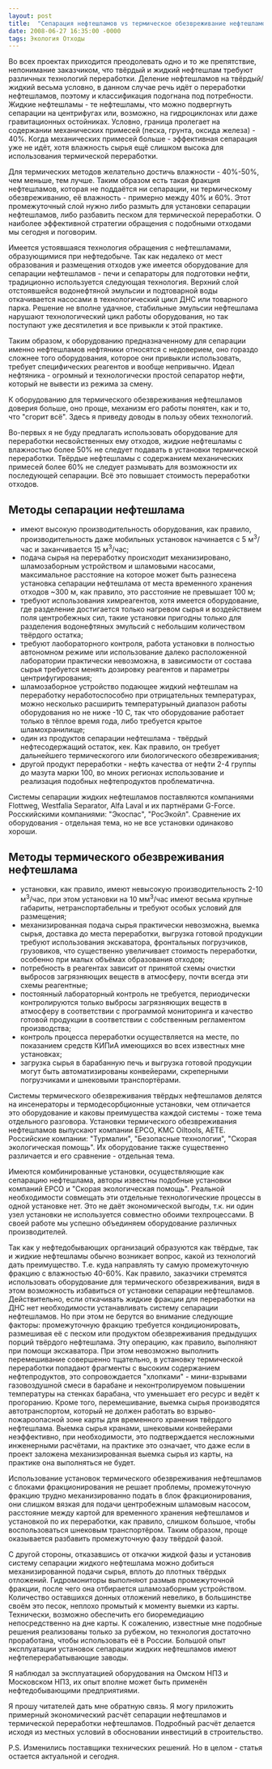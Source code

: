 ```yaml
---
layout: post
title:  "Сепарация нефтешламов vs термическое обезвреживание нефтешламов"
date: 2008-06-27 16:35:00 -0000
tags: Экология Отходы
---
```


Во всех проектах приходится преодолевать одно и то же препятствие, непонимание заказчиком, что твёрдый и жидкий нефтешлам требуют различных технологий переработки. Деление нефтешламов на твёрдый/жидкий весьма условно, в данном случае речь идёт о переработки нефтешламов, поэтому и классификация подогнана под потребности. Жидкие нефтешламы - те нефтешламы, что можно подвергнуть сепарации на центрифугах или, возможно, на гидроциклонах или даже гравитационных остойниках. Условно, граница пролегает на содержании механических примесей (песка, грунта, оксида железа) - 40%. Когда механических примесей больше - эффективная сепарация уже не идёт, хотя влажность сырья ещё слишком высока для использования термической переработки. 

Для термических методов желательно достичь влажности - 40%-50%, чем меньше, тем лучше. Таким образом есть такая фракция нефтешламов, которая не поддаётся ни сепарации, ни термическому обезвреживанию, её влажность - примерно между 40% и 60%. Этот промежуточный слой нужно либо размыть для установки сепарации нефтешламов, либо разбавить песком для термической переработки. О наиболее эффективной стратегии обращения с подобными отходами мы сегодня и поговорим.

Имеется устоявшаяся технология обращения с нефтешламами, образующимися при нефтедобыче. Так как недалеко от мест образования и размещения отходов уже имеется оборудование для сепарации нефтешламов - печи и сепараторы для подготовки нефти, традиционно используется следующая технология. Верхний слой отстоявшейся водонефтяной эмульсии и подтоварной воды откачивается насосами в технологический цикл ДНС или товарного парка. Решение не вполне удачное, стабильные эмульсии нефтешлама нарушают технологический цикл работы оборудования, но так поступают уже десятилетия и все привыкли к этой практике.

Таким образом, к оборудованию предназначенному для сепарации именно нефтешламов нефтяники относятся с недоверием, оно гораздо сложнее того оборудования, которое они привыкли использовать, требует специфических реагентов и вообще непривычно. Идеал нефтяника - огромный и технологически простой сепаратор нефти, который не вывести из режима за смену.

К оборудованию для термического обезвреживания нефтешламов доверия больше, оно проще, механизм его работы понятен, как и то, что "сгорит всё". Здесь я приведу доводы в пользу обеих технологий.

Во-первых я не буду предлагать использовать оборудование для переработки несвойственных ему отходов, жидкие нефтешламы с влажностью более 50% не следует подавать в установки термической переработки. Твёрдые нефтешламы с содержанием механических примесей более 60% не следует размывать для возможности их последующей сепарации. Всё это повышает стоимость переработки отходов.

## Методы сепарации нефтешлама

- имеют высокую производительность оборудования, как правило, производительность даже мобильных установок начинается с 5 м<sup>3</sup>/час и заканчивается 15 м<sup>3</sup>/час;
- подача сырья на переработку происходит механизировано, шламозаборным устройством и шламовыми насосами, максимальное расстояние на которое может быть разнесена установка сепарации нефтешлама от места временного хранения отходов ~300 м, как правило, это расстояние не превышает 100 м;
- требуют использования химреагентов, хотя имеется оборудование, где разделение достигается только нагревом сырья и воздействием поля центробежных сил, такие установки пригодны только для разделения водонефтяных эмульсий с небольшим количеством твёрдого остатка;
- требуют лаобораторного контроля, работа установки в полностью автономном режиме или использование далеко расположенной лаборатории практически невозможна, в зависимости от состава сырья требуется менять дозировку реагентов и параметры центрифугирования;
- шламозаборное устройство подающее жидкий нефтешлам на переработку неработоспособно при отрицательных температурах, можно несколько расширить температурыный диапазон работы оборудования но не ниже -10 С, так что оборудование работает только в тёплое время года, либо требуется крытое шламохранилище;
- один из продуктов сепарации нефтешлама - твёрдый нефтесодержащий остаток, кек. Как правило, он требует дальнейшего термическогого или биологического обезвреживания;
- другой продукт переработки - нефть качества от нефти 2-4 группы до мазута марки 100, во мноих регионах использование и реализация подобных нефтепродуктов проблематична.

Системы сепарации жидких нефтешламов поставляются компаниями Flottweg, Westfalia Separator, Alfa Laval и их партнёрами G-Force. Росскийскими компаниями: "Экоспас", "РосЭкойл". Сравнение их оборудования - отдельная тема, но не все установки одинаково хороши.

## Методы термического обезвреживания нефтешлама

- установки, как правило, имеют невысокую производительность 2-10 м<sup>3</sup>/час, при этом установки на 10 мм<sup>3</sup>/час имеют весьма крупные габариты, нетранспортабельны и требуют особых условий для размещения;
- механизированная подача сырья практически невозможна, выемка сырья, доставка до места переработки, выгрузка готовой продукции требуют использования экскаватора, фронтальных погрузчиков, грузовиков, что существенно увеличивает стоимость переработки, особенно при малых объёмах образования отходов;
- потребность в реагентах зависит от принятой схемы очистки выбросов загрязняющих веществ в атмосферу, почти всегда эти схемы реагентные;
- постоянный лабораторный контроль не требуется, периодически контролируются только выбросы загрязняющих веществ в атмосферу в соответствии с программой мониторинга и качество готовой продукции в соответствии с собственным регламентом производства;
- контроль процесса переработки осуществляется на месте, по показанием средств КИПиА имеющихся во всех известных мне установках;
- загрузка сырья в барабанную печь и выгрузка готовой продукции могут быть автоматизированы конвейерами, скреперными погрузчиками и шнековыми транспортёрами.

Системы термического обезвреживания твёрдых нефтешламов делятся на инсенераторы и термодесорбционные установки, чем отличается это оборудование и каковы преимущества каждой системы - тоже тема отдельного разговора. Установки термического обезвреживания нефтешламов выпускают компании EPCO, KMC Oiltools, AETE. Российские компании: "Турмалин", "Безопасные технологии", "Скорая экологическая помощь". Их оборудование также существенно различается и его сравнение - отдельная тема.

Имеются комбинированные установки, осуществляющие как сепарацию нефтешлама, авторы известны подобные установки компаний EPCO и "Скорая экологическая помощь". Реальной необходимости совмещать эти отдельные технологические процессы в одной установке нет. Это не даёт экономической выгоды, т.к. ни один узел установки не используется совместно обоими техпроцессами. В своей работе мы успешно объединяем оборудование различных производителей.

Так как у нефтедобывающих организаций образуются как твёрдые, так и жидкие нефтешламы обычно возникает вопрос, какой из технологий дать преимущество. Т.е. куда направлять ту самую промежуточную фракцию с влажностью 40-60%.  Как правило, заказчики стремятся использовать оборудование для термического обезвреживания, видя в этом возможность избавиться от установки сепарации нефтешламов. Действительно, если откачивать жидкие фракции для переработки на ДНС нет необходимости устанавливать систему сепарации нефтешламов. Но при этом не берутся во внимание следующие факторы: промежуточную фракцию требуется кондиционировать, размешивая её с песком или продуктом обезвреживания предыдущих порций твёрдого нефтешлама. Эту операцию, как правило, выполняют при помощи экскаватора. При этом невозможно выполнить перемешивание совершенно тщательно, в установку термической переработки попадают фрагменты с высоким содержанием нефтепродуктов, это сопровождается "хлопками" - мини-взрывами газовоздушной смеси в барабане и неконтролируемом повышении температуры на стенках барабана, что уменьшает его ресурс и ведёт к прогоранию. Кроме того, перемешивание, выемка сырья производятся автотранспортом, который не должен работать во взрыво-пожароопасной зоне карты для временного хранения твёрдого нефтешлама. Выемка сырья кранами, шнековыми конвейерами неэффективно, при необходимости, это подтверждается несложными инженерными расчётами, на практике это означает, что даже если в проект заложена механизированная выемка сырья из карты, на практике она выполняться не будет.

Использование установок термического обезвреживания нефтешламов с блоками фракционирования не решает проблемы, промежуточную фракцию трудно механизированно подать в блок фракционирования, они слишком вязкая для подачи центробежным шламовым насосом, расстояние между картой для временного хранения нефтешламов и установкой по их переработки, как правило, слишком большое, чтобы воспользоваться шнековым транспортёром. Таким образом, проще оказывается разбавить промежуточную фазу твёрдой фазой.

С другой стороны, отказавшись от откачки жидкой фазы и установив систему сепарации жидкого нефтешлама можно добиться механизированной подачи сырья, вплоть до плотных твёрдых отложений. Гидромониторы выполняют размыв промежуточной фракции, после чего она отбирается шламозаборным устройством. Количество оставшихся донных отложений невелико, в большинстве своём это песок, неплохо промытый к моменту выемки из карты. Технически, возможно обеспечить его биоремедиацию непосредственно на дне карты. К сожалению, известные мне подобные решения реализованы только за рубежом, но технология достаточно проработана, чтобы использовать её в России. Большой опыт эксплуатации установок сепарации жидких нефтешламов имеют нефтеперерабатывающие заводы. 

Я наблюдал за эксплуатацией оборудования на Омском НПЗ и Московском НПЗ, их опыт вполне может быть применён нефтедобывающими предприятиями.

Я прошу читателей дать мне обратную связь. Я могу приложить примерный экономический расчёт сепарации нефтешламов и термической переработки нефтешламов. Подробный расчёт делается исходя из местных условий в обосновании инвестиций в строительство.

P.S. Изменились поставщики технических решений. Но в целом - статья остается актуальной и сегодня.